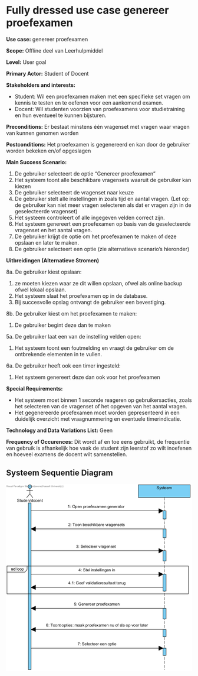 # Fully dressed use case genereer proefexamen
**Use case:** genereer proefexamen

**Scope:** Offline deel van Leerhulpmiddel

**Level:** User goal

**Primary Actor:** Student of Docent

**Stakeholders and interests:**
* Student: Wil een proefexamen maken met een specifieke set vragen om kennis te testen en te oefenen voor een aankomend examen.
* Docent: Wil studenten voorzien van proefexamens voor studietraining en hun eventueel te kunnen bijsturen.

**Preconditions:** Er bestaat minstens één vragenset met vragen waar vragen van kunnen genomen worden

**Postconditions:** Het proefexamen is gegenereerd en kan door de gebruiker worden bekeken en/of opgeslagen

**Main Success Scenario:**

1. De gebruiker selecteert de optie “Genereer proefexamen”
2. Het systeem toont alle beschikbare vragensets waaruit de gebruiker kan kiezen
3. De gebruiker selecteert de vragenset naar keuze 
4. De gebruiker stelt alle instellingen in zoals tijd en aantal vragen. (Let op: de gebruiker kan niet meer vragen selecteren als dat er vragen zijn in de geselecteerde vragenset)
5. Het systeem controleert of alle ingegeven velden correct zijn.
6. Het systeem genereert een proefexamen op basis van de geselecteerde vragenset en het aantal vragen.
7. De gebruiker krijgt de optie om het proefexamen te maken of deze opslaan en later te maken.
8. De gebruiker selecteert een optie (zie alternatieve scenario’s hieronder)

**Uitbreidingen (Alternatieve Stromen)**

8a. De gebruiker kiest opslaan:
1. ze moeten kiezen waar ze dit willen opslaan, ofwel als online backup ofwel lokaal opslaan.
2. Het systeem slaat het proefexamen op in de database.
3. Bij succesvolle opslag ontvangt de gebruiker een bevestiging.

8b. De gebruiker kiest om het proefexamen te maken:
1. De gebruiker begint deze dan te maken

5a. De gebruiker laat een van de instelling velden open:
1. Het systeem toont een foutmelding en vraagt de gebruiker om de ontbrekende elementen in te vullen.

6a. De gebruiker heeft ook een timer ingesteld:
1. Het systeem genereert deze dan ook voor het proefexamen

**Special Requirements:** 
* Het systeem moet binnen 1 seconde reageren op gebruikersacties, zoals het selecteren van de vragenset of het opgeven van het aantal vragen.
* Het gegenereerde proefexamen moet worden gepresenteerd in een duidelijk overzicht met vraagnummering en eventuele timerindicatie.

**Technology and Data Variations List:** Geen

**Frequency of Occurences:** Dit wordt af en toe eens gebruikt, de frequentie van gebruik is afhankelijk hoe vaak de student zijn leerstof zo wilt inoefenen en hoeveel examens de docent wilt samenstellen.

## Systeem Sequentie Diagram
![Systeem Sequentie Diagram](./Images/SSD_genereer_proefexamen.png)
